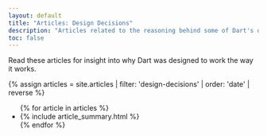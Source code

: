 ```yaml
---
layout: default
title: "Articles: Design Decisions"
description: "Articles related to the reasoning behind some of Dart's design decisions."
toc: false
---
```


Read these articles for insight into why Dart was designed to work the way it works.

<div class="break-80">
  {% assign articles = site.articles | filter: 'design-decisions' | order: 'date' | reverse %}
  <ul class="nav-list">
    {% for article in articles %}
      <li>{% include article_summary.html %}</li>
    {% endfor %}
  </ul>
</div>
